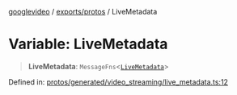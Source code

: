 [googlevideo](../../../README.md) / [exports/protos](../README.md) / LiveMetadata

# Variable: LiveMetadata

> **LiveMetadata**: `MessageFns`\<[`LiveMetadata`](../interfaces/LiveMetadata.md)\>

Defined in: [protos/generated/video\_streaming/live\_metadata.ts:12](https://github.com/LuanRT/googlevideo/blob/cc730b4dbadc5ae882d6aa28d716e442943577fa/protos/generated/video_streaming/live_metadata.ts#L12)

